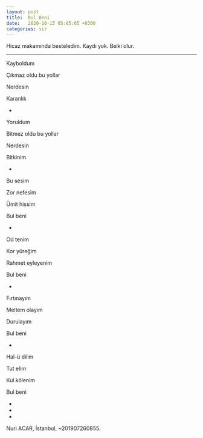 ```yaml
---
layout: post
title:  Bul Beni
date:   2020-10-15 05:05:05 +0300
categories: sir
---
```


Hicaz makamında besteledim. Kaydı yok. Belki olur.

---

Kayboldum

Çıkmaz oldu bu yollar

Nerdesin

Karanlık

+

Yoruldum

Bitmez oldu bu yollar

Nerdesin

Bitkinim

+

Bu sesim

Zor nefesim

Ümit hissim

Bul beni

+

Od tenim

Kor yüreğim

Rahmet eyleyenim

Bul beni

+

Fırtınayım

Meltem olayım

Durulayım

Bul beni

+

Hal-ü dilim

Tut elim

Kul kölenim

Bul beni

+
+
+

Nuri ACAR, İstanbul, ~201907260855.
